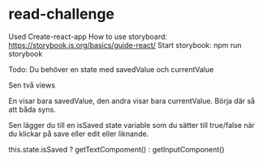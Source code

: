 # read-challenge

Used Create-react-app
How to use storyboard: https://storybook.js.org/basics/guide-react/
Start storybook: npm run storybook

Todo:
Du behöver en state med savedValue och currentValue

Sen två views

En visar bara savedValue, den andra visar bara currentValue. Börja där så att båda syns.

Sen lägger du till en isSaved state variable som du sätter till true/false när du klickar på save eller edit eller liknande.

this.state.isSaved ? getTextCompoment() : getInputComponent()

